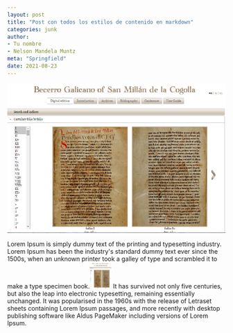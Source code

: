 ```yaml
---
layout: post
title: "Post con todos los estilos de contenido en markdown"
categories: junk
author:
- Tu nombre
- Nelson Mandela Muntz
meta: "Springfield"
date: 2021-08-23
---
```



![foto](/assets/images/picture-1.png)


Lorem Ipsum is simply dummy text of the printing and typesetting industry. Lorem Ipsum has been the industry's standard dummy text ever since the 1500s, when an unknown printer took a galley of type and scrambled it to make a type specimen book.<img src = "/assets/images/picture-1.png" alt = "Berrero" width="50" height="60" style="border-width: 25px;"> It has survived not only five centuries, but also the leap into electronic typesetting, remaining essentially unchanged. It was popularised in the 1960s with the release of Letraset sheets containing Lorem Ipsum passages, and more recently with desktop publishing software like Aldus PageMaker including versions of Lorem Ipsum.

